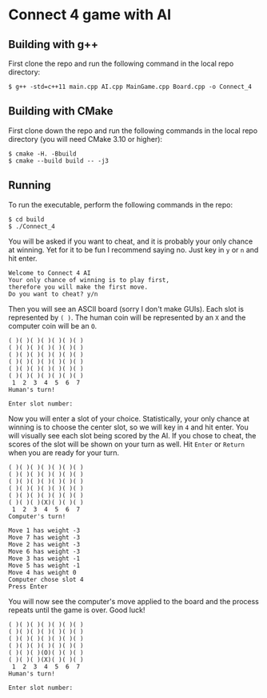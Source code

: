 # Connect 4 game with AI

## Building with g++
First clone the repo and run the following command in the local repo directory:

```shell
$ g++ -std=c++11 main.cpp AI.cpp MainGame.cpp Board.cpp -o Connect_4
```

## Building with CMake
First clone down the repo and run the following commands in the local repo directory (you will need CMake 3.10 or higher):

```shell
$ cmake -H. -Bbuild
$ cmake --build build -- -j3
```

## Running
To run the executable, perform the following commands in the repo:

```shell
$ cd build
$ ./Connect_4
```

You will be asked if you want to cheat, and it is probably your only chance at winning.
Yet for it to be fun I recommend saying no. Just key in `y` or `n` and hit enter.

```
Welcome to Connect 4 AI
Your only chance of winning is to play first,
therefore you will make the first move.
Do you want to cheat? y/n
```

Then you will see an ASCII board (sorry I don't make GUIs).
Each slot is represented by `( )`.
The human coin will be represented by an `X` and the computer coin will be an `O`.

```
( )( )( )( )( )( )( )
( )( )( )( )( )( )( )
( )( )( )( )( )( )( )
( )( )( )( )( )( )( )
( )( )( )( )( )( )( )
( )( )( )( )( )( )( )
 1  2  3  4  5  6  7
Human's turn!

Enter slot number:
```

Now you will enter a slot of your choice.
Statistically, your only chance at winning is to choose the center slot, so we will key in `4` and hit enter.
You will visually see each slot being scored by the AI.
If you chose to cheat, the scores of the slot will be shown on your turn as well.
Hit `Enter` or `Return` when you are ready for your turn.

```
( )( )( )( )( )( )( )
( )( )( )( )( )( )( )
( )( )( )( )( )( )( )
( )( )( )( )( )( )( )
( )( )( )( )( )( )( )
( )( )( )(X)( )( )( )
 1  2  3  4  5  6  7
Computer's turn!

Move 1 has weight -3
Move 7 has weight -3
Move 2 has weight -3
Move 6 has weight -3
Move 3 has weight -1
Move 5 has weight -1
Move 4 has weight 0
Computer chose slot 4
Press Enter
```

You will now see the computer's move applied to the board and the process repeats until the game is over.
Good luck!

```
( )( )( )( )( )( )( )
( )( )( )( )( )( )( )
( )( )( )( )( )( )( )
( )( )( )( )( )( )( )
( )( )( )(O)( )( )( )
( )( )( )(X)( )( )( )
 1  2  3  4  5  6  7
Human's turn!

Enter slot number:
```

